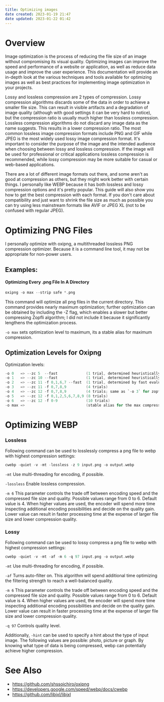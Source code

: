 ```yaml
---
title: Optimizing images
date created: 2023-01-19 21:47
date updated: 2023-01-22 01:42
---
```


# Overview

Image optimization is the process of reducing the file size of an image without compromising its visual quality. Optimizing images can improve the speed and performance of a website or application, as well as reduce data usage and improve the user experience. This documentation will provide an in-depth look at the various techniques and tools available for optimizing images as well as best practices for implementing image optimization in your projects.

Lossy and lossless compression are 2 types of compression. Lossy compression algorithms discards some of the data in order to achieve a smaller file size. This can result in visible artifacts and a degradation of image quality (although with good settings it can be very hard to notice), but the compression ratio is usually much higher than lossless compression. Lossless compression algorithms do not discard any image data as the name suggests. This results in a lower compression ratio. The most common lossless image compression formats include PNG and GIF while JPEG is the most widely used lossy image compression format. It's important to consider the purpose of the image and the intended audience when choosing between lossy and lossless compression. If the image will be used for professional or critical applications lossless compression is recommended, while lossy compression may be more suitable for casual or web-based applications.

There are a lot of different image formats out there, and some aren't as good at compression as others, but they might work better with certain things. I personally like WEBP because it has both lossless and lossy compression options and it's pretty popular. This guide will also show you how to get the best compression with each format. If you don't care about compatibility and just want to shrink the file size as much as possible you can try using less mainstream formats like AVIF or JPEG XL (not to be confused with regular JPEG).

# Optimizing PNG Files

I personally optimize with oxipng, a multithreaded lossless PNG compression optimizer. Because it is a command line tool, it may not be appropriate for non-power users.

## Examples:

#### Optimizing Every .png File In A Directory

```c
oxipng -o max --strip safe *.png
```

This command will optimize all png files in the current directory. This command provides nearly maximum optimization; further optimization can be obtained by including the -Z flag, which enables a slower but better compressing Zopfli algorithm; I did not include it because it significantly lengthens the optimization process.

`-o max` sets optimization level to maximum, its a stable alias for maximum compression.

## Optimization Levels for Oxipng

Optimization levels:

```c
-o 0   => --zc 5  --fast             (1 trial, determined heuristically)
-o 1   => --zc 10 --fast             (1 trial, determined heuristically)
-o 2   => --zc 11 -f 0,1,6,7 --fast  (1 trial, determined by fast evaluation)
-o 3   => --zc 11 -f 0,7,8,9         (4 trials)
-o 4   => --zc 12 -f 0,7,8,9         (4 trials; same as `-o 3` for zopfli)
-o 5   => --zc 12 -f 0,1,2,5,6,7,8,9 (8 trials)
-o 6   => --zc 12 -f 0-9             (10 trials)
-o max =>                            (stable alias for the max compression)
```

# Optimizing WEBP

### Lossless

Following command can be used to losslessly compress a png file to webp with highest compression settings:

```c
cwebp -quiet -v -mt -lossless -z 9 input.png -o output.webp
```

`-mt` Use multi-threading for encoding, if possible.

`-lossless`  Enable lossless compression.

`-m 6` This parameter controls the trade off between encoding speed and the compressed file size and quality.  Possible
values range from 0 to 6. Default value is 4.  When higher values are used, the encoder will spend more time inspecting additional encoding  possibilities  and  decide on the quality gain.  Lower value can result in faster processing time at the expense of larger file size and lower compression quality.

### Lossy

Following command can be used to lossy compress a png file to webp with highest compression settings:

```c
cwebp -quiet -v -mt -af -m 6 -q 97 input.png -o output.webp
```

`-mt` Use multi-threading for encoding, if possible.

`-af` Turns auto-filter on. This algorithm will spend additional time optimizing the filtering strength to reach a well-balanced quality.

`-m 6` This parameter controls the trade off between encoding speed and the compressed file size and quality.  Possible
values range from 0 to 6. Default value is 4.  When higher values are used, the encoder will spend more time inspecting additional encoding  possibilities  and  decide on the quality gain.  Lower value can result in faster processing time at the expense of larger file size and lower compression quality.

`-q 97` Controls quality level.

Additionally, `-hint` can be used to specify a hint about the type of input image. The following values are possible: photo, picture or graph. By knowing what type of data is being compressed, webp can potentially achieve higher compression.

# See Also

- <https://github.com/shssoichiro/oxipng>
- <https://developers.google.com/speed/webp/docs/cwebp>
- <https://github.com/libjxl/libjxl>